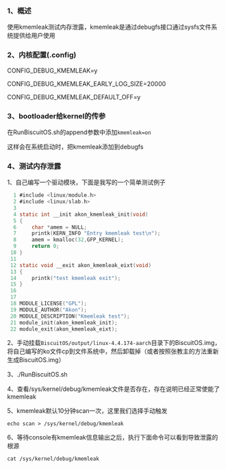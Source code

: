 ### 1、概述

使用kmemleak测试内存泄露，kmemleak是通过debugfs接口通过sysfs文件系统提供给用户使用

### 2、内核配置(.config)

CONFIG_DEBUG_KMEMLEAK=y

CONFIG_DEBUG_KMEMLEAK_EARLY_LOG_SIZE=20000

CONFIG_DEBUG_KMEMLEAK_DEFAULT_OFF=y

### 3、bootloader给kernel的传参

在RunBiscuitOS.sh的append参数中添加`kmemleak=on`

这样会在系统启动时，把kmemleak添加到debugfs

### 4、测试内存泄露

1、自己编写一个驱动模块，下面是我写的一个简单测试例子

```c
  1 #include <linux/module.h>
  2 #include <linux/slab.h>
  3 
  4 static int __init akon_kmemleak_init(void)
  5 {
  6     char *amem = NULL;
  7     printk(KERN_INFO "Entry kmemleak test\n");
  8     amem = kmalloc(32,GFP_KERNEL);
  9     return 0;
 10 }
 11 
 12 static void __exit akon_kmemleak_eixt(void)
 13 {
 14     printk("test kmemleak exit");
 15 }
 16 
 17 
 18 MODULE_LICENSE("GPL");
 19 MODULE_AUTHOR("Akon");
 20 MODULE_DESCRIPTION("Kmemleak test");
 21 module_init(akon_kmemleak_init);
 22 module_exit(akon_kmemleak_eixt);
```

2、手动挂载`BiscuitOS/output/linux-4.4.174-aarch`目录下的BiscuitOS.img，将自己编写的ko文件cp到文件系统中，然后卸载掉（或者按照张教主的方法重新生成BiscuitOS.img）

3、./RunBiscuitOS.sh

4、查看/sys/kernel/debug/kmemleak文件是否存在，存在说明已经正常使能了kmemleak

5、kmemleak默认10分钟scan一次，这里我们选择手动触发

```
echo scan > /sys/kernel/debug/kmemleak
```

6、等待console有kmemleak信息输出之后，执行下面命令可以看到导致泄露的根源

```
cat /sys/kernel/debug/kmemleak
```

